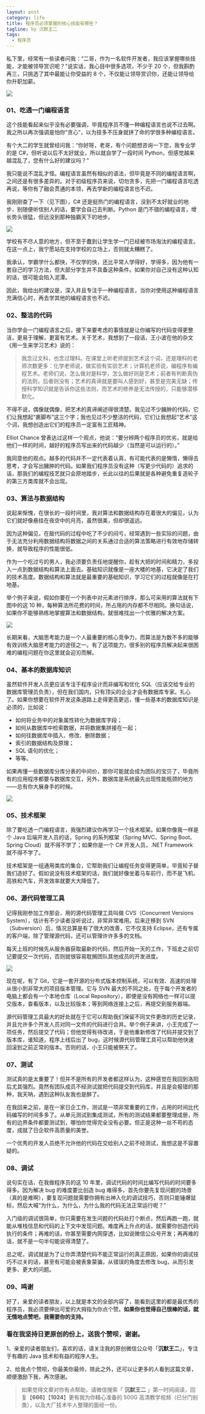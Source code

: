 ```yaml
---
layout: post
category: life
title: 程序员必须掌握的核心技能有哪些？
tagline: by 沉默王二
tags: 
  - 程序员
---
```


私下里，经常有一些读者问我：“二哥，作为一名软件开发者，我应该掌握哪些技能，才能被领导赏识呢？”说实话，我心目中很多选项，不少于 20 个，但我斟酌再三，只挑选了其中最能让你受益的 8 个，不仅能让领导赏识你，还能让领导给你升职加薪。

<!--more-->

![](http://www.itwanger.com/assets/images/2020/03/jineng-01.gif)




### 01、吃透一门编程语言

这个技能看起来似乎没有必要强调，毕竟程序员不懂一种编程语言也说不过去啊。我之所以再次强调是怕你“贪心”，以为技多不压身就拼了命的学很多种编程语言。

有个大二的学生就曾经问我：“你好呀，老哥，有个问题想咨询一下您，我专业学的是 C#，但听说以后不太好就业，所以就自学了一段时间 Python，但感觉越来越混乱了，您有什么好的建议吗？”

我只能说不混乱才怪。编程语言虽然有相似的语法，但毕竟是不同的编程语言啊，之间还是有很多差异的。对于初级程序员来说，切勿贪多，先把一门编程语言吃透再说，等你有了融会贯通的本领，再去学新的编程语言也不迟。

我刚刚查了一下（见下图），C# 还是挺热门的编程语言，没到不太好就业的地步，别随便听信别人的话，要学会自己去判断。Python 是门不错的编程语言，增长势头很猛，但远没到那种独霸天下的地步。



![](http://www.itwanger.com/assets/images/2020/03/jineng-02.png)

学校有不尽人意的地方，但不至于蠢到让学生学一门已经被市场淘汰的编程语言。在这一点上，我宁愿站在支持学校的立场上，否则就太糟糕了。

我承认，学霸学什么都快，不仅学的快，还比平常人学得好，学得多，因为他有一套自己的学习方法，但大部分学生并不具备这种条件。如果你对自己没有这种认知的话，很可能会陷入泥潭。

因此，我给出的建议是，深入并且专注于一种编程语言，当你对使用这种编程语言充满信心时，再去学其他的编程语言也不迟。


### 02、整洁的代码

当你学会一门编程语言之后，接下来要考虑的事情就是让你编写的代码变得更整洁，更易于理解，更富有艺术。关于艺术，我想到了一段话，王小波在他的杂文《用一生来学习艺术》说的：

>我念过文科，也念过理科。在课堂上听老师提到艺术这个词，还是理科的老师次数更多：化学老师说，做实验有实验艺术；计算机老师说，编程序有编程艺术。老师们说，怎么做对是科学，怎么做好则是艺术；前者有判断真伪的法则，后者则没有；艺术的真谛就是要叫人感到好，甚至是完美无缺；传授科学知识就是告诉你这些法则，而艺术的修养是无法传授的，只能够潜移默化。

不得不说，偶像就偶像，把艺术的真谛阐述得很清楚。我见过不少臃肿的代码，它们让我想起“裹脚布”这三个字；我也见过不少整洁的代码，它们让我想起“艺术”这个词，我想创造出它们的程序员一定富有工匠精神。

Elliot Chance 曾表达过这样一个观点，他说：“要分辨两个程序员的优劣，就是给他们一样的时间，越好的程序员写出来的代码越少（当然是可以运行的）。”

我同意他的观点。越多的代码并不一定代表着认真，有可能代表的是懒惰，懒得去思考，才会写出臃肿的代码。如果我们程序员没有这种（写更少代码的）追求的话，那我们的编程技艺就只会原地踏步，长此以往的后果就是各种避免重复造轮子的第三方类库就不会出现。

### 03、算法与数据结构

说起来惭愧，在很长的一段时间里，我对算法和数据结构存在着很大的偏见，认为它们就好像悬挂在夜空中的月亮，虽然很美，但却很遥远。

因为这种偏见，在敲代码的过程中吃了不少的闷亏，经常遇到一些实际的问题，由于无法充分利用数据结构将数据之间的关系通过合适的算法策略进行有效地存储转换，就导致程序的性能很低。

作为一个吃过亏的男人，我必须要负责任地提醒你，趁有大把的时间和精力，多投入一点到数据结构和算法上面去。基础知识就像是一座大楼的地基，它决定了我们的技术高度。数据结构和算法就是最重要的基础知识，学习它们的过程就像是在打地基。

举个例子来说，假如你要在一个列表中对元素进行排序，那么可采用的算法就有下图中的这 10 种，每种算法所花费的时间，所占用的内存都不尽相同。换句话说，如果你不能够熟练地掌握算法和数据结构，就很难找出一个优雅的解决方案。

![](http://www.itwanger.com/assets/images/2020/03/jineng-03.png)


长期来看，大脑思考能力是一个人最重要的核心竞争力，而算法是为数不多的能够有效训练大脑思考能力的途径之一。有了这项能力，很多别的程序员解决起来很困难的编程问题在你这里就会迎刃而解。

### 04、基本的数据库知识

虽然软件开发人员更应该专注于程序设计而非编写和优化 SQL（应该交给专业的数据库管理员负责），但在我们国内，只有顶尖的企业才会有数据库专家。扎心了。如果你想要在软件开发这条道路上走得更高更远，懂一些基本的数据库知识是必须的，比如说：

- 如何将业务中的对象属性转化为数据库字段；
- 如何从数据库中检索数据，并将数据集拼接在一起；
- 如何往数据库中插入、修改、删除数据；
- 索引的数据结构及原理；
- SQL 语句的优化；
- 等等。

如果再懂一些数据库分库分表的中间价，那你可能就会成为团队的宝贝了，毕竟所有的应用程序都要与数据库交互，另外，数据库是系统最先出现性能瓶颈的地方——总有你大展身手的时候。

![](http://www.itwanger.com/assets/images/2020/03/jineng-04.png)


### 05、技术框架

除了要吃透一门编程语言，我强烈建议你再学习一个技术框架。如果你像我一样是个 Java 后端开发人员的话，Spring 的系列框架（Spring MVC、Spring Boot、Spring Cloud）就不得不学了；如果你是一个 C# 开发人员，.NET Framework 就不得不学了。

技术框架是一组通用类库的集合，它帮助我们让编程任务变得更简单，毕竟轮子替我们造好了。假如说没有技术框架的话，我们就好像坐着马车前行，而不是飞机、高铁和汽车，开发效率就要大大降低了。

### 06、源代码管理工具

记得我刚参加工作那会，用的源代码管理工具叫做 CVS（Concurrent Versions System），估计有不少读者没听说过，非常非常难用。后来迁移到 SVN（Subversion）后，情况总算是有了很大的改善，它不仅支持 Eclipse，还有专属的客户端，除了管理源代码，还可以管理许许多多的文档。

每天上班的时候先从服务器获取最新的代码，然后开始一天的工作，下班走之前切记要提交一次代码，否则就很容易耽搁团队其他成员的开发进度。

![](http://www.itwanger.com/assets/images/2020/03/jineng-05.png)

现在呢，有了 Git，它是一套开源的分布式版本控制系统，可以有效、高速的处理从很小到非常大的项目版本管理。它与 SVN 最大的不同之处，在于每个开发者的电脑上都会有一个本地仓库（Local Repository），即便是没有网络也一样可以提交版本，查看版本，以及比较版本；等到网络连接上之后，再提交到服务器端。

源代码管理工具最大的好处就在于它可以帮助我们保留不同文件更改的历史记录，并且允许多个开发人员对同一文件的代码进行合并。举个例子来讲，小王完成了一项任务，然后提交了代码；但他觉得有待改进，于是他重新修改了代码并提交到了版本库，谁知道，程序上线后出了 bug，这时候源代码管理工具可以帮助他快速回滚到之前正常的版本。否则的话，小王只能被祭天了。


### 07、测试

测试真的是太重要了！但并不是所有的开发者都这样认为，这种感觉在我回到洛阳后尤其强烈。竟然有团队成员不经测试就把代码提交到代码库，并且是会报错的那种，我天呐，遇到这种队友我也是醉了。

在我回来之前，是在一家日企工作，测试是一项非常重要的工作，占用的时间比代码编写的时间多多了。从单元测试到集成测试，所有的测试结果都要整理成册，所有的边界条件都要测试到，哪怕你觉得完全没有必要。但正是这种一丝不苟的态度，成就了日企软件高质量的美誉。

一个优秀的开发人员绝不允许他的代码在交给别人之前不经测试，我想这是不容置疑的。


### 08、调试

说句实在话，在我做程序员的这 10 年里，调试代码的时间比编写代码的时间要多得多。因为解决 bug 的难度要比创造 bug 难得多，首先你要先复现问题的场景（真的是难啊），要复现问题就需要你拥有出神入化的调试技巧，否则只能锤爆鼠标，然后大喊“为什么，为什么，为什么我的代码无法正常运行呢？”

入门级的调试很简单，你只需要在发生问题的代码处打个断点，然后再跑一跑，就能从堆栈信息和代码的上下文中发现问题。难度再上升点的话，就需要你创造代码执行的条件；再难的话，你甚至需要内网穿透，比如说微信公众号开发；再再难的话，就不是一句半句能说得清楚了。

总之呢，调试就是为了让你弄清楚代码不能正常运行的真正原因，如果你的调试技巧不过关的话，甚至有可能会被表象蒙骗，从错误的角度去修改 bug，从而引发更多、更大的问题。

### 09、鸣谢

好了，亲爱的读者朋友，以上就是本文的全部内容了，能看到这里的都是最优秀的程序员，我必须要伸出可爱的大拇指为你点个赞。**如果你也觉得自己很棒的话，就无情地点赞吧，我需要你的支持。**


### 看在我坚持日更原创的份上，送我个赞呗，谢谢。

1、亲爱的读者朋友们，喜欢的话，请关注我的原创微信公众号「**沉默王二**」，专注于有趣的 Java 技术和有益的程序人生。

2、给我点个赞呗，你最美你最帅，除此之外，还可以让更多的人看到这篇文章，顺便激励下我，再次感谢。


>如果觉得文章对你有点帮助，请微信搜索「 **沉默王二** 」第一时间阅读，回复【**666**】【**1024**】更有我为你精心准备的 500G 高清教学视频（已分门别类），以及大厂技术牛人整理的面经一份。








